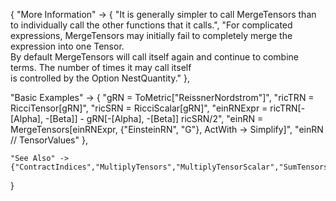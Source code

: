 {
  "More Information" -> {
      "It is generally simpler to call MergeTensors than to individually call the other functions that it calls.",
      "For complicated expressions, MergeTensors may initially fail to completely merge the expression into one Tensor. \
 By default MergeTensors will call itself again and continue to combine terms. The number of times it may call itself \
 is controlled by the Option NestQuantity."
  },

  "Basic Examples" -> {
    "gRN = ToMetric[\"ReissnerNordstrom\"]",
    "ricTRN = RicciTensor[gRN]",
    "ricSRN = RicciScalar[gRN]",
    "einRNExpr = ricTRN[-\[Alpha], -\[Beta]] - gRN[-\[Alpha], -\[Beta]] ricSRN/2",
    "einRN = MergeTensors[einRNExpr, {\"EinsteinRN\", \"G\"}, ActWith -> Simplify]",
    "einRN // TensorValues"
    },

    "See Also" ->
    {"ContractIndices","MultiplyTensors","MultiplyTensorScalar","SumTensors"}

}
